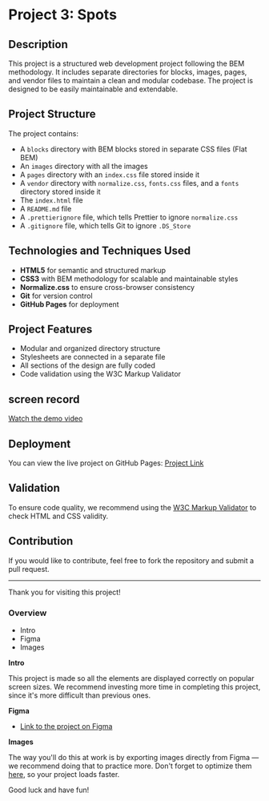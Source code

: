 # Project 3: Spots

## Description

This project is a structured web development project following the BEM methodology. It includes separate directories for blocks, images, pages, and vendor files to maintain a clean and modular codebase. The project is designed to be easily maintainable and extendable.

## Project Structure

The project contains:

- A `blocks` directory with BEM blocks stored in separate CSS files (Flat BEM)
- An `images` directory with all the images
- A `pages` directory with an `index.css` file stored inside it
- A `vendor` directory with `normalize.css`, `fonts.css` files, and a `fonts` directory stored inside it
- The `index.html` file
- A `README.md` file
- A `.prettierignore` file, which tells Prettier to ignore `normalize.css`
- A `.gitignore` file, which tells Git to ignore `.DS_Store`

## Technologies and Techniques Used

- **HTML5** for semantic and structured markup
- **CSS3** with BEM methodology for scalable and maintainable styles
- **Normalize.css** to ensure cross-browser consistency
- **Git** for version control
- **GitHub Pages** for deployment

## Project Features

- Modular and organized directory structure
- Stylesheets are connected in a separate file
- All sections of the design are fully coded
- Code validation using the W3C Markup Validator

## screen record

[Watch the demo video](https://drive.google.com/file/d/1RzPsm20xsoo74ueIgei467gbu_-hfsMU/view?usp=sharing)

## Deployment

You can view the live project on GitHub Pages: [Project Link](https://anthonymuro.github.io/se_project_spots/)

## Validation

To ensure code quality, we recommend using the [W3C Markup Validator](https://validator.w3.org/) to check HTML and CSS validity.

## Contribution

If you would like to contribute, feel free to fork the repository and submit a pull request.

---

Thank you for visiting this project!

### Overview

- Intro
- Figma
- Images

**Intro**

This project is made so all the elements are displayed correctly on popular screen sizes. We recommend investing more time in completing this project, since it's more difficult than previous ones.

**Figma**

- [Link to the project on Figma](https://www.figma.com/file/BBNm2bC3lj8QQMHlnqRsga/Sprint-3-Project-%E2%80%94-Spots?type=design&node-id=2%3A60&mode=design&t=afgNFybdorZO6cQo-1)

**Images**

The way you'll do this at work is by exporting images directly from Figma — we recommend doing that to practice more. Don't forget to optimize them [here](https://tinypng.com/), so your project loads faster.

Good luck and have fun!
